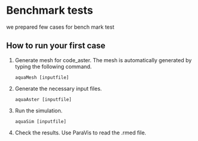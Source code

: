 # Benchmark tests
we prepared few cases for bench mark test
## How to run your first case

1. Generate mesh for code_aster. The mesh is automatically generated by typing the following command.

    ```aquaMesh [inputfile]```
2. Generate the necessary input files.
    
    ```aquaAster [inputfile]```
3. Run the simulation.

    ```aquaSim [inputfile]```
    
4. Check the results. Use ParaVis to read the .rmed file.  